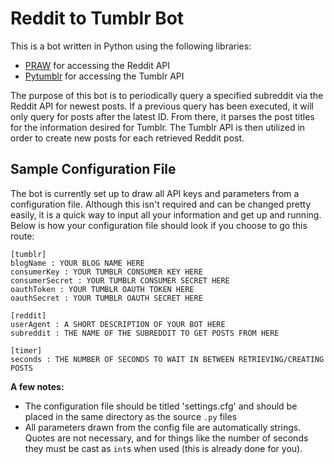 Reddit to Tumblr Bot
=====================
This is a bot written in Python using the following libraries:

- [PRAW](https://github.com/praw-dev/praw) for accessing the Reddit API
- [Pytumblr](https://github.com/tumblr/pytumblr) for accessing the Tumblr API

The purpose of this bot is to periodically query a specified subreddit via the Reddit API for newest posts. If a previous query has been executed, it will only query for posts after the latest ID. From there, it parses the post titles for the information desired for Tumblr. The Tumblr API is then utilized in order to create new posts for each retrieved Reddit post.

Sample Configuration File
--------------------------
The bot is currently set up to draw all API keys and parameters from a configuration file. Although this isn't required and can be changed pretty easily, it is a quick way to input all your information and get up and running. Below is how your configuration file should look if you choose to go this route:

```
[tumblr]
blogName : YOUR BLOG NAME HERE
consumerKey : YOUR TUMBLR CONSUMER KEY HERE
consumerSecret : YOUR TUMBLR CONSUMER SECRET HERE
oauthToken : YOUR TUMBLR OAUTH TOKEN HERE
oauthSecret : YOUR TUMBLR OAUTH SECRET HERE

[reddit]
userAgent : A SHORT DESCRIPTION OF YOUR BOT HERE
subreddit : THE NAME OF THE SUBREDDIT TO GET POSTS FROM HERE

[timer]
seconds : THE NUMBER OF SECONDS TO WAIT IN BETWEEN RETRIEVING/CREATING POSTS
```

**A few notes:**
- The configuration file should be titled 'settings.cfg' and should be placed in the same directory as the source `.py` files
- All parameters drawn from the config file are automatically strings. Quotes are not necessary, and for things like the number of seconds they must be cast as `int`s when used (this is already done for you).